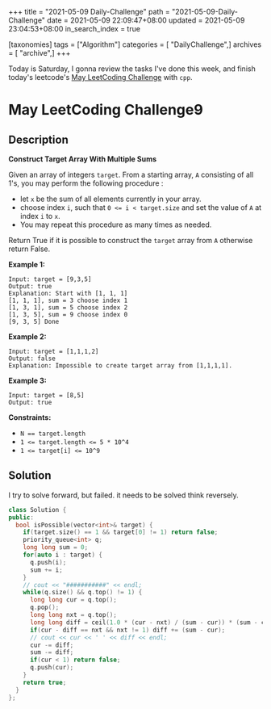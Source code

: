 +++
title = "2021-05-09 Daily-Challenge"
path = "2021-05-09-Daily-Challenge"
date = 2021-05-09 22:09:47+08:00
updated = 2021-05-09 23:04:53+08:00
in_search_index = true

[taxonomies]
tags = ["Algorithm"]
categories = [ "DailyChallenge",]
archives = [ "archive",]
+++

Today is Saturday, I gonna review the tasks I've done this week, and finish today's leetcode's [May LeetCoding Challenge](https://leetcode.com/explore/challenge/card/may-leetcoding-challenge-2021/598/week-1-may-1st-may-7th/3728/) with `cpp`.

<!-- more -->

# May LeetCoding Challenge9

## Description

**Construct Target Array With Multiple Sums**

Given an array of integers `target`. From a starting array, `A` consisting of all 1's, you may perform the following procedure :

- let `x` be the sum of all elements currently in your array.
- choose index `i`, such that `0 <= i < target.size` and set the value of `A` at index `i` to `x`.
- You may repeat this procedure as many times as needed.

Return True if it is possible to construct the `target` array from `A` otherwise return False.

 

**Example 1:**

```
Input: target = [9,3,5]
Output: true
Explanation: Start with [1, 1, 1] 
[1, 1, 1], sum = 3 choose index 1
[1, 3, 1], sum = 5 choose index 2
[1, 3, 5], sum = 9 choose index 0
[9, 3, 5] Done
```

**Example 2:**

```
Input: target = [1,1,1,2]
Output: false
Explanation: Impossible to create target array from [1,1,1,1].
```

**Example 3:**

```
Input: target = [8,5]
Output: true
```

 

**Constraints:**

- `N == target.length`
- `1 <= target.length <= 5 * 10^4`
- `1 <= target[i] <= 10^9`

## Solution

I try to solve forward, but failed. it needs to be solved think reversely.

``` cpp
class Solution {
public:
  bool isPossible(vector<int>& target) {
    if(target.size() == 1 && target[0] != 1) return false;
    priority_queue<int> q;
    long long sum = 0;
    for(auto i : target) {
      q.push(i);
      sum += i;
    }
    // cout << "###########" << endl;
    while(q.size() && q.top() != 1) {
      long long cur = q.top();
      q.pop();
      long long nxt = q.top();
      long long diff = ceil(1.0 * (cur - nxt) / (sum - cur)) * (sum - cur);
      if(cur - diff == nxt && nxt != 1) diff += (sum - cur); 
      // cout << cur << ' ' << diff << endl;
      cur -= diff;
      sum -= diff;
      if(cur < 1) return false;
      q.push(cur);
    }
    return true;
  }
};
```
